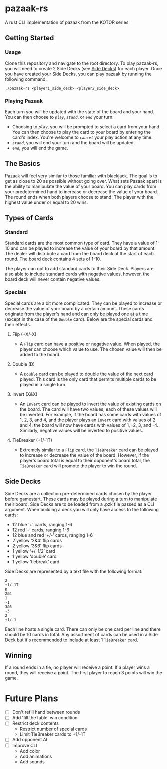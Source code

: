# pazaak-rs
A rust CLI implementation of pazaak from the KOTOR series

## Getting Started

### Usage
Clone this repository and navigate to the root directory. To play pazaak-rs, you will need to create 2 Side Decks (see [Side Decks](#side-decks)) for each player. Once you have created your Side Decks, you can play pazaak by running the following command:
```
./pazaak-rs <player1_side_deck> <player2_side_deck>
```

### Playing Pazaak
Each turn you will be updated with the state of the board and your hand. You can then choose to _`play`_, _`stand`_, or _`end`_ your turn. 
- Choosing to _`play`_, you will be prompted to select a card from your hand. You can then choose to play the card to your board by entering the card's index. You're welcome to _`cancel`_ your play action at any time.
- _`stand`_, you will end your turn and the board will be updated. 
- _`end`_, you will end the game.

## The Basics
Pazaak will feel very similar to those familiar with blackjack. The goal is to get as close to 20 as possible without going over. What sets Pazaak apart is the ability to manipulate the value of your board. You can play cards from your predetermined hand to increase or decrease the value of your board. The round ends when both players choose to stand. The player with the highest value under or equal to 20 wins.

## Types of Cards
### Standard
Standard cards are the most common type of card. They have a value of 1-10 and can be played to increase the value of your board by that amount. The dealer will distribute a card from the board deck at the start of each round. The board deck contains 4 sets of 1-10.

The player can opt to add standard cards to their Side Deck. Players are also able to include standard cards with negative values, however, the board deck will never contain negative values.

### Specials
Special cards are a bit more complicated. They can be played to increase or decrease the value of your board by a certain amount. These cards originate from the player's hand and can only be played one at a time (except in the case of the `Double` card). Below are the special cards and their effects.

1. Flip (+X/-X)
    - A `Flip` card can have a positive or negative value. When played, the player can choose which value to use. The chosen value will then be added to the board.

2. Double (D)
    - A `Double` card can be played to double the value of the next card played. This card is the only card that permits multiple cards to be played in a single turn.

3. Invert (X&X)
    - An `Invert` card can be played to invert the value of existing cards on the board. The card will have two values, each of these values will be inverted. For example, if the board has some cards with values of 1, 2, 3, and 4, and the player plays an `Invert` card with values of 2 and 4, the board will now have cards with values of 1, -2, 3, and -4. Similarly, negative values will be inverted to positive values.

4. TieBreaker (+1/-1T)
    - Extremely similar to a `Flip` card, the `TieBreaker` card can be played to increase or decrease the value of the board. However, if the player's board total is equal to their opponent's board total, the `TieBreaker` card will promote the player to win the round.

## Side Decks
Side Decks are a collection pre-determined cards chosen by the player before gamestart. These cards may be played during a turn to manipulate their board. Side Decks are to be loaded from a .pzk file passed as a CLI argument. When building a deck you will only have access to the following cards:
- 12 blue ‘+’ cards, ranging 1-6
- 12 red ‘-’ cards, ranging 1-6
- 12 blue and red ‘+/-’ cards, ranging 1-6
- 2 yellow ‘2&4’ flip cards
- 2 yellow ‘3&6’ flip cards
- 1 yellow ‘+/-1/2’ card
- 1 yellow ‘double’ card
- 1 yellow ‘tiebreak’ card

Side Decks are represented by a text file with the following format:
```
2
+1/-1T
D
2&4
1
-1
3&6
-3
2
+1/-1
```
Each line hosts a single card. There can only be one card per line and there should be 10 cards in total. Any assortment of cards can be used in a Side Deck but it's recommended to include at least 1 `TieBreaker` card.

## Winning
If a round ends in a tie, no player will receive a point. If a player wins a round, they will receive a point. The first player to reach 3 points will win the game.


# Future Plans
- [ ] Don't refill hand between rounds
- [ ] Add 'fill the table' win condition
- [ ] Restrict deck contents
  - Restrict number of special cards
  - Limit TieBreaker cards to +1/-1T
- [ ] Add opponent AI
- [ ] Improve CLI
  - Add color
  - Add animations
  - Add sounds